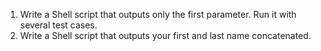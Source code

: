 1. Write a Shell script that outputs only the first parameter. Run it with several test cases.
2. Write a Shell script that outputs your first and last name concatenated.
